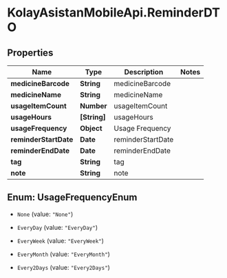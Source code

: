 # KolayAsistanMobileApi.ReminderDTO

## Properties

Name | Type | Description | Notes
------------ | ------------- | ------------- | -------------
**medicineBarcode** | **String** | medicineBarcode | 
**medicineName** | **String** | medicineName | 
**usageItemCount** | **Number** | usageItemCount | 
**usageHours** | **[String]** | usageHours | 
**usageFrequency** | **Object** | Usage Frequency | 
**reminderStartDate** | **Date** | reminderStartDate | 
**reminderEndDate** | **Date** | reminderEndDate | 
**tag** | **String** | tag | 
**note** | **String** | note | 



## Enum: UsageFrequencyEnum


* `None` (value: `"None"`)

* `EveryDay` (value: `"EveryDay"`)

* `EveryWeek` (value: `"EveryWeek"`)

* `EveryMonth` (value: `"EveryMonth"`)

* `Every2Days` (value: `"Every2Days"`)




